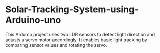 # Solar-Tracking-System-using-Arduino-uno
This Arduino project uses two LDR sensors to detect light direction and adjusts a servo motor accordingly. It enables basic light tracking by comparing sensor values and rotating the servo.
